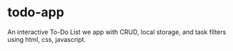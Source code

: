 # todo-app
An interactive To-Do List we app with CRUD, local storage, and task filters using html, css, javascript.

